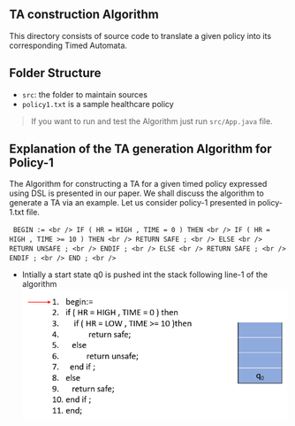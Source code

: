 ## TA construction Algorithm

This directory consists of source code to translate a given policy into its corresponding Timed Automata.

## Folder Structure


- `src`: the folder to maintain sources
- `policy1.txt` is a sample healthcare policy

> If you want to run and test the Algorithm just run `src/App.java` file.


## Explanation of the TA generation Algorithm for Policy-1

The Algorithm for constructing a TA for a given timed policy expressed using DSL is presented in our paper. We shall discuss the algorithm to generate a TA via an example. Let us consider policy-1 presented in policy-1.txt file.


 ` BEGIN := <br />
  IF ( HR = HIGH , TIME = 0 ) THEN <br />
  IF ( HR = HIGH , TIME >= 10 ) THEN <br />
  RETURN SAFE ; <br />
  ELSE <br />
  RETURN UNSAFE ; <br />
  ENDIF ; <br />
  ELSE <br />
  RETURN SAFE ; <br />
  ENDIF ; <br />
  END ; <br />`

- Intially a start state q0 is pushed int the stack following line-1 of the algorithm
  ![alt text](https://github.com/rahulpr22/Runtime-Health-Monitoring-System/blob/master/taAlgo/images/1.png)
